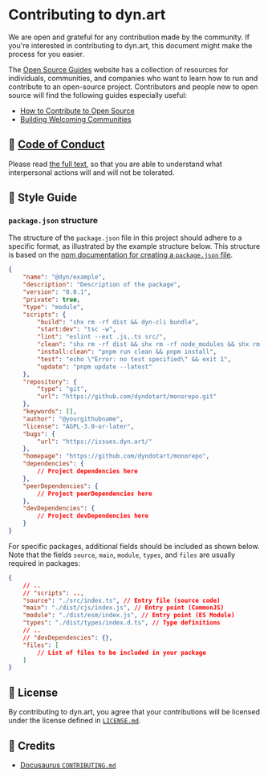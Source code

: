 # Contributing to dyn.art
We are open and grateful for any contribution made by the community. If you're interested in contributing to dyn.art, this document might make the process for you easier.

The [Open Source Guides](https://opensource.guide/) website has a collection of resources for individuals,
communities, and companies who want to learn how to run and contribute to an open-source project.
Contributors and people new to open source will find the following guides especially useful:

- [How to Contribute to Open Source](https://opensource.guide/how-to-contribute/)
- [Building Welcoming Communities](https://opensource.guide/building-community/)

## 👊 [Code of Conduct](https://code.fb.com/codeofconduct)

Please read [the full text](https://code.fb.com/codeofconduct), so that you are able to understand what interpersonal actions will and will not be tolerated.

## 🌟 Style Guide

### `package.json` structure

The structure of the `package.json` file in this project should adhere to a specific format, as illustrated by the example structure below. This structure is based on the [npm documentation for creating a `package.json` file](https://docs.npmjs.com/creating-a-package-json-file).

```json
{
	"name": "@dyn/example",
	"description": "Description of the package",
	"version": "0.0.1",
	"private": true,
	"type": "module",
	"scripts": {
		"build": "shx rm -rf dist && dyn-cli bundle",
		"start:dev": "tsc -w",
		"lint": "eslint --ext .js,.ts src/",
		"clean": "shx rm -rf dist && shx rm -rf node_modules && shx rm -rf .turbo",
		"install:clean": "pnpm run clean && pnpm install",
		"test": "echo \"Error: no test specified\" && exit 1",
		"update": "pnpm update --latest"
	},
	"repository": {
		"type": "git",
		"url": "https://github.com/dyndotart/monorepo.git"
	},
	"keywords": [],
	"author": "@yourgithubname",
    "license": "AGPL-3.0-or-later",
	"bugs": {
		"url": "https://issues.dyn.art/"
	},
	"homepage": "https://github.com/dyndotart/monorepo",
	"dependencies": {
		// Project dependencies here
	},
	"peerDependencies": {
		// Project peerDependencies here
	},
	"devDependencies": {
		// Project devDependencies here
	}
}
```
For specific packages, additional fields should be included as shown below. Note that the fields `source`, `main`, `module`, `types`, and `files` are usually required in packages:
```json
{
    // ..
    // "scripts": ..,
	"source": "./src/index.ts", // Entry file (source code)
	"main": "./dist/cjs/index.js", // Entry point (CommonJS)
	"module": "./dist/esm/index.js", // Entry point (ES Module)
	"types": "./dist/types/index.d.ts", // Type definitions
    // ..
    // "devDependencies": {},
	"files": [
		// List of files to be included in your package
	]
}
```

## 📄 License

By contributing to dyn.art, you agree that your contributions will be licensed under the license defined in [`LICENSE.md`](./LICENSE.md).

## 🎉 Credits

- [Docusaurus `CONTRIBUTING.md`](https://github.com/facebook/docusaurus/blob/master/CONTRIBUTING.md)